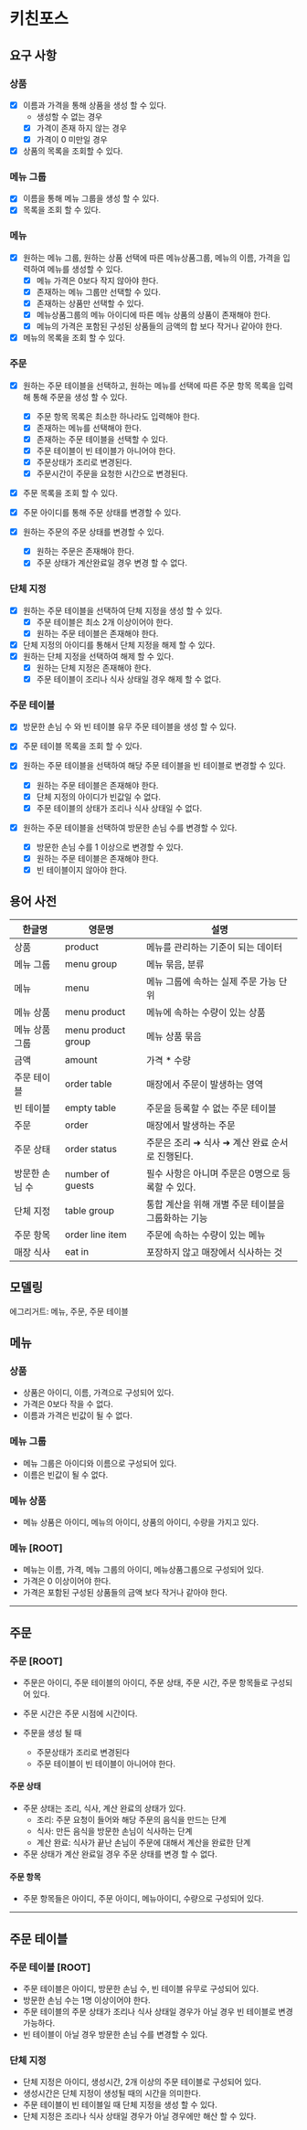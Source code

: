 # 키친포스

## 요구 사항

### 상품

- [x] 이름과 가격을 통해 상품을 생성 할 수 있다.
  - 생성할 수 없는 경우
  - [x] 가격이 존재 하지 않는 경우
  - [x] 가격이 0 미만일 경우
- [x] 상품의 목록을 조회할 수 있다.

### 메뉴 그룹

- [x] 이름을 통해 메뉴 그룹을 생성 할 수 있다.
- [x] 목록을 조회 할 수 있다.

### 메뉴

- [x] 원하는 메뉴 그룹, 원하는 상품 선택에 따른 메뉴상품그룹, 메뉴의 이름, 가격을 입력하여 메뉴를 생성할 수 있다.
  - [x] 메뉴 가격은 0보다 작지 않아야 한다.
  - [x] 존재하는 메뉴 그룹만 선택할 수 있다.
  - [x] 존재하는 상품만 선택할 수 있다.
  - [x] 메뉴상품그룹의 메뉴 아이디에 따른 메뉴 상품의 상품이 존재해야 한다.
  - [x] 메뉴의 가격은 포함된 구성된 상품들의 금액의 합 보다 작거나 같아야 한다.

- [x] 메뉴의 목록을 조회 할 수 있다.

### 주문

- [x] 원하는 주문 테이블을 선택하고, 원하는 메뉴를 선택에 따른 주문 항목 목록을 입력해 통해 주문을 생성 할 수 있다.
  - [x] 주문 항목 목록은 최소한 하나라도 입력해야 한다.
  - [x] 존재하는 메뉴를 선택해야 한다.
  - [x] 존재하는 주문 테이블을 선택할 수 있다.
  - [x] 주문 테이블이 빈 테이블가 아니어야 한다.
  - [x] 주문상태가 조리로 변경된다.
  - [x] 주문시간이 주문을 요청한 시간으로 변경된다.

- [x] 주문 목록을 조회 할 수 있다.

- [x] 주문 아이디를 통해 주문 상태를 변경할 수 있다.
- [x] 원하는 주문의 주문 상태를 변경할 수 있다.
  - [x] 원하는 주문은 존재해야 한다.
  - [x] 주문 상태가 계산완료일 경우 변경 할 수 없다.

### 단체 지정

- [x] 원하는 주문 테이블을 선택하여 단체 지정을 생성 할 수 있다.
  - [x] 주문 테이블은 최소 2개 이상이어야 한다.
  - [x] 원하는 주문 테이블은 존재해야 한다.

- [x] 단체 지정의 아이디를 통해서 단체 지정을 해제 할 수 있다.
- [x] 원하는 단체 지정을 선택하여 해제 할 수 있다.
  - [x] 원하는 단체 지정은 존재해야 한다.
  - [x] 주문 테이블이 조리나 식사 상태일 경우 해제 할 수 없다.

### 주문 테이블

- [x] 방문한 손님 수 와 빈 테이블 유무 주문 테이블을 생성 할 수 있다.

- [x] 주문 테이블 목록을 조회 할 수 있다.

- [x] 원하는 주문 테이블을 선택하여 해당 주문 테이블을 빈 테이블로 변경할 수 있다.
  - [x] 원하는 주문 테이블은 존재해야 한다.
  - [x] 단체 지정의 아이디가 빈값일 수 없다.
  - [x] 주문 테이블의 상태가 조리나 식사 상태일 수 없다.

- [x] 원하는 주문 테이블을 선택하여 방문한 손님 수를 변경할 수 있다.
  - [x] 방문한 손님 수를 1 이상으로 변경할 수 있다.
  - [x] 원하는 주문 테이블은 존재해야 한다.
  - [x] 빈 테이블이지 않아야 한다.

## 용어 사전

| 한글명      | 영문명                | 설명                            |
|----------|--------------------|-------------------------------|
| 상품       | product            | 메뉴를 관리하는 기준이 되는 데이터           |
| 메뉴 그룹    | menu group         | 메뉴 묶음, 분류                     |
| 메뉴       | menu               | 메뉴 그룹에 속하는 실제 주문 가능 단위        |
| 메뉴 상품    | menu product       | 메뉴에 속하는 수량이 있는 상품             |
| 메뉴 상품 그룹 | menu product group | 메뉴 상품 묶음                      |
| 금액       | amount             | 가격 * 수량                       |
| 주문 테이블   | order table        | 매장에서 주문이 발생하는 영역              |
| 빈 테이블    | empty table        | 주문을 등록할 수 없는 주문 테이블           |
| 주문       | order              | 매장에서 발생하는 주문                  |
| 주문 상태    | order status       | 주문은 조리 ➜ 식사 ➜ 계산 완료 순서로 진행된다. |
| 방문한 손님 수 | number of guests   | 필수 사항은 아니며 주문은 0명으로 등록할 수 있다. |
| 단체 지정    | table group        | 통합 계산을 위해 개별 주문 테이블을 그룹화하는 기능 |
| 주문 항목    | order line item    | 주문에 속하는 수량이 있는 메뉴             |
| 매장 식사    | eat in             | 포장하지 않고 매장에서 식사하는 것           |

## 모델링

에그리거트: 메뉴, 주문, 주문 테이블

## 메뉴 

### 상품

- 상품은 아이디, 이름, 가격으로 구성되어 있다.
- 가격은 0보다 작을 수 없다.
- 이름과 가격은 빈값이 될 수 없다.

### 메뉴 그룹

- 메뉴 그룹은 아이디와 이름으로 구성되어 있다.
- 이름은 빈값이 될 수 없다.

### 메뉴 상품

- 메뉴 상품은 아이디, 메뉴의 아이디, 상품의 아이디, 수량을 가지고 있다.

### 메뉴 [ROOT]

- 메뉴는 이름, 가격, 메뉴 그룹의 아이디, 메뉴상품그룹으로 구성되어 있다.
- 가격은 0 이상이어야 한다.
- 가격은 포함된 구성된 상품들의 금액 보다 작거나 같아야 한다.

---

## 주문 

### 주문 [ROOT]

- 주문은 아이디, 주문 테이블의 아이디, 주문 상태, 주문 시간, 주문 항목들로 구성되어 있다.

- 주문 시간은 주문 시점에 시간이다.
- 주문을 생성 될 때
  - 주문상태가 조리로 변경된다
  - 주문 테이블이 빈 테이블이 아니어야 한다.

#### 주문 상태

- 주문 상태는 조리, 식사, 계산 완료의 상태가 있다.
  - 조리: 주문 요청이 들어와 해당 주문의 음식을 만드는 단계
  - 식사: 만든 음식을 방문한 손님이 식사하는 단계
  - 계산 완료: 식사가 끝난 손님이 주문에 대해서 계산을 완료한 단계
- 주문 상태가 계산 완료일 경우 주문 상태를 변경 할 수 없다.

#### 주문 항목

- 주문 항목들은 아이디, 주문 아이디, 메뉴아이디, 수량으로 구성되어 있다.

---

## 주문 테이블 

### 주문 테이블 [ROOT]

- 주문 테이블은 아이디, 방문한 손님 수, 빈 테이블 유무로 구성되어 있다.
- 방문한 손님 수는 1명 이상이어야 한다.
- 주문 테이블의 주문 상태가 조리나 식사 상태일 경우가 아닐 경우 빈 테이블로 변경 가능하다.
- 빈 테이블이 아닐 경우 방문한 손님 수를 변경할 수 있다.

### 단체 지정

- 단체 지정은 아이디, 생성시간, 2개 이상의 주문 테이블로 구성되어 있다.
- 생성시간은 단체 지정이 생성될 때의 시간을 의미한다.
- 주문 테이블이 빈 테이블일 때 단체 지정을 생성 할 수 있다.
- 단체 지정은 조리나 식사 상태일 경우가 아닐 경우에만 해산 할 수 있다.
